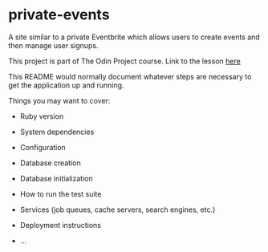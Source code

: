 # private-events

A site similar to a private Eventbrite which allows users to create events and then manage user signups.

This project is part of The Odin Project course. Link to the lesson [here](https://www.theodinproject.com/lessons/ruby-on-rails-private-events)

This README would normally document whatever steps are necessary to get the
application up and running.

Things you may want to cover:

* Ruby version

* System dependencies

* Configuration

* Database creation

* Database initialization

* How to run the test suite

* Services (job queues, cache servers, search engines, etc.)

* Deployment instructions

* ...
